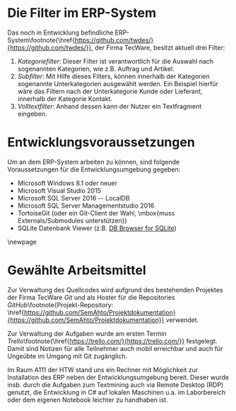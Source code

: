 
# Die Filter im ERP-System

Das noch in Entwicklung befindliche ERP-System\footnote{\href{https://github.com/twdes/}{https://github.com/twdes/}}, der Firma TecWare, besitzt aktuell drei Filter:

1. *Kategoriefilter*:     Dieser Filter ist verantwortlich für die Auswahl nach sogenannten Kategorien, wie z.B. Auftrag und Artikel.
2. *Subfilter*: Mit Hilfe dieses Filters, können innerhalb der Kategorien sogenannte Unterkategorien ausgewählt werden. Ein Beispiel hierfür wäre das Filtern nach der Unterkategorie Kunde oder Lieferant, innerhalb der Kategorie Kontakt.
3. *Volltextfilter*: Anhand dessen kann der Nutzer ein Textfragment eingeben.


# Entwicklungsvoraussetzungen

Um an dem ERP-System arbeiten zu können, sind folgende Voraussetzungen für die Entwicklungsumgebung gegeben:

* Microsoft Windows 8.1 oder neuer
* Microsoft Visual Studio 2015
* Microsoft SQL Server 2016 -- LocalDB
* Microsoft SQL Server Managementstudio 2016
* TortoiseGit (oder ein Git-Client der Wahl, \mbox{muss Externals/Submodules unterstützen})
* SQLite Datenbank Viewer (z.B. [DB Browser for SQLite](http://sqlitebrowser.org/))  

\newpage

# Gewählte Arbeitsmittel

Zur Verwaltung des Quellcodes wird aufgrund des bestehenden Projektes der Firma TecWare *Git* und als Hoster für die Repositories *GitHub*\footnote{Projekt-Repository: \href{https://github.com/SemAhto/Projektdokumentation}{https://github.com/SemAhto/Projektdokumentation}} verwendet.

Zur Verwaltung der Aufgaben wurde am ersten Termin *Trello*\footnote{\href{https://trello.com/}{https://trello.com/}} festgelegt. Damit sind Notizen für alle Teilnehmer auch mobil erreichbar und auch für Ungeübte im Umgang mit Git zugänglich.

Im Raum A111 der HTW stand uns ein Rechner mit Möglichkeit zur Installation des ERP neben der Entwicklungsumgebung bereit. Dieser wurde insb. durch die Aufgaben zum Textmining auch via Remote Desktop (RDP) genutzt, die Entwicklung in C# auf lokalen Maschinen u.a. im Laborbereich oder dem eigenen Notebook leichter zu handhaben ist.

<!--

Entsprechend GitHub wurde Markdown\footnote{Einfache Markupsprache von John Gruber: \href{daringfireball.net/projects/markdown/}{daringfireball.net/projects/markdown/}} für die Dokumentation ausgewählt.
Bei zeitnaher Dokumentation der einzelnen Vorgänge lassen sich so die abzugebenden Dokumente vergleichbar ad-hoc über Pandoc in LaTeX umwandeln und abgabebereit aufbereiten.

-->
